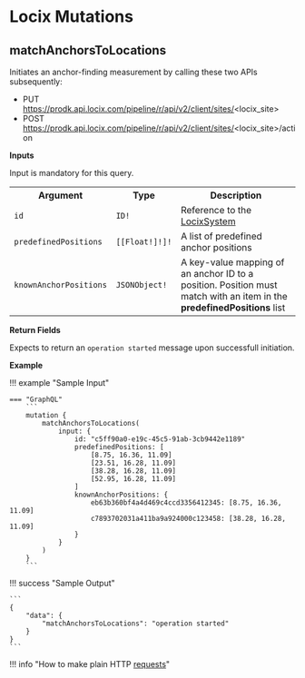 # Locix Mutations

## matchAnchorsToLocations

Initiates an anchor-finding measurement by calling these two APIs subsequently:

-   PUT https://prodk.api.locix.com/pipeline/r/api/v2/client/sites/<locix_site>
-   POST https://prodk.api.locix.com/pipeline/r/api/v2/client/sites/<locix_site>/action

**Inputs**

Input is mandatory for this query.

<table>
    <tr>
        <th nowrap>Argument</th>
        <th nowrap>Type</th>
        <th nowrap>Description</th>
    </tr>
    <tr>
        <td nowrap><code>id</code></td>
        <td nowrap><code>ID!</code></td>
        <td>Reference to the <a href="./objects.html#locixsystem">LocixSystem</a></td>
    </tr>
    <tr>
        <td nowrap><code>predefinedPositions</code></td>
        <td nowrap><code>[[Float!]!]!</code></td>
        <td>A list of predefined anchor positions</td>
    </tr>
    <tr>
        <td nowrap><code>knownAnchorPositions</code></td>
        <td nowrap><code>JSONObject!</code></td>
        <td>A key-value mapping of an anchor ID to a position. Position must match with an item in the <b>predefinedPositions</b> list</td>
    </tr>
</table>

**Return Fields**

Expects to return an `operation started` message upon successfull initiation.

**Example**

!!! example "Sample Input"

    === "GraphQL"
        ```
        mutation {
            matchAnchorsToLocations(
                input: {
                    id: "c5ff90a0-e19c-45c5-91ab-3cb9442e1189"
                    predefinedPositions: [
                        [8.75, 16.36, 11.09]
                        [23.51, 16.28, 11.09]
                        [38.28, 16.28, 11.09]
                        [52.95, 16.28, 11.09]
                    ]
                    knownAnchorPositions: {
                        eb63b360bf4a4d469c4ccd3356412345: [8.75, 16.36, 11.09]
                        c7893702031a411ba9a924000c123458: [38.28, 16.28, 11.09]
                    }
                }
            )
        }
        ```

!!! success "Sample Output"

    ```
    {
        "data": {
            "matchAnchorsToLocations": "operation started"
        }
    }
    ```

!!! info "How to make plain HTTP [requests](../index.html#making-plain-http-requests)"